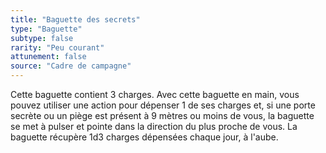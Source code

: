 ```yaml
---
title: "Baguette des secrets"
type: "Baguette"
subtype: false
rarity: "Peu courant"
attunement: false
source: "Cadre de campagne"
---
```

Cette baguette contient 3 charges. Avec cette baguette en main, vous pouvez utiliser une action pour dépenser 1 de ses charges et, si une porte secrète ou un piège est présent à 9 mètres ou moins de vous, la baguette se met à pulser et pointe dans la direction du plus proche de vous. La baguette récupère 1d3 charges dépensées chaque jour, à l'aube.
